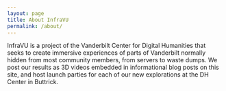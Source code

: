 ```yaml
---
layout: page
title: About InfraVU
permalink: /about/
---
```


InfraVU is a project of the Vanderbilt Center for Digital Humanities that seeks
to create immersive experiences of parts of Vanderbilt normally hidden from most community
members, from servers to waste dumps. We post our results as 3D videos embedded in informational
blog posts on this site, and host launch parties for each of our new explorations at
the DH Center in Buttrick.
